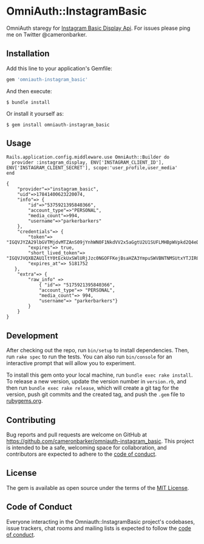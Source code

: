 # OmniAuth::InstagramBasic

OmniAuth staregy for [Instagram Basic Display Api](https://developers.facebook.com/docs/instagram-basic-display-api). For issues please ping me on Twitter @cameronbarker.

## Installation

Add this line to your application's Gemfile:

```ruby
gem 'omniauth-instagram_basic'
```

And then execute:

    $ bundle install

Or install it yourself as:

    $ gem install omniauth-instagram_basic

## Usage

```
Rails.application.config.middleware.use OmniAuth::Builder do
  provider :instagram_display, ENV['INSTAGRAM_CLIENT_ID'], ENV['INSTAGRAM_CLIENT_SECRET'], scope:'user_profile,user_media'
end
```

```
{
    "provider"=>"instagram_basic",
    "uid"=>17841400623220074,
    "info"=> {
        "id"=>"5375921395840366", 
        "account_type"=>"PERSONAL", 
        "media_count"=>994, 
        "username"=>"parkerbarkers"
    },
    "credentials"=> {
        "token"=> "IGQVJYZA29lbGVTMjdvMTZAnS09jYnhWN0F1NkdVV2x5aGgtU2U1SUFLMHBpWVpkd2Q4eDlORGx1bnpjbUhGaklkX293RDEtY3IydmI0c0pUQU9vT2FMMWkzeEV5cURTdmxZAV0d5LUlp",
        "expires"=> true,
        "short_lived_token"=> "IGQVJVQXBZAU1ltY0tEckUxSWlURjJzc0NGOFFKejBsaHZA3YmpuSWVBNTNMSUtxYTJIR0NSUFEyaTlQRHJ3SUJqQ2ZAjRHlFQURCMEs3UWFrRkFOWnRkd0N3bmNRQWFVSllTZAExSM2poekFZALVVtRVc4Q3JnNHJRMnpHMWZAs",
        "expires_at"=> 5181752
   },
    "extra"=> {
        "raw_info" =>
            { "id"=> "5175921395840366", 
            "account_type"=> "PERSONAL", 
            "media_count"=> 994, 
            "username"=> "parkerbarkers"}
        }
    }
}
```

## Development

After checking out the repo, run `bin/setup` to install dependencies. Then, run `rake spec` to run the tests. You can also run `bin/console` for an interactive prompt that will allow you to experiment.

To install this gem onto your local machine, run `bundle exec rake install`. To release a new version, update the version number in `version.rb`, and then run `bundle exec rake release`, which will create a git tag for the version, push git commits and the created tag, and push the `.gem` file to [rubygems.org](https://rubygems.org).

## Contributing

Bug reports and pull requests are welcome on GitHub at https://github.com/cameronbarker/omniauth-instagram_basic. This project is intended to be a safe, welcoming space for collaboration, and contributors are expected to adhere to the [code of conduct](https://github.com/cameronbarker/omniauth-instagram_basic/blob/main/CODE_OF_CONDUCT.md).

## License

The gem is available as open source under the terms of the [MIT License](https://opensource.org/licenses/MIT).

## Code of Conduct

Everyone interacting in the Omniauth::InstagramBasic project's codebases, issue trackers, chat rooms and mailing lists is expected to follow the [code of conduct](https://github.com/cameronbarker/omniauth-instagram_basic/blob/main/CODE_OF_CONDUCT.md).
